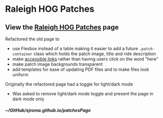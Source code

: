 # Raleigh HOG Patches  

## View the [Raleigh HOG Patches](https://sjroma.github.io/patchesPage/index.html) page  

Refactored the old page to 
  - use Flexbox instead of a table making it easier to add a future `.patch-container` class which holds the patch image, title and ride description  
  - make [accessible links](https://webaim.org/techniques/hypertext/link_text) rather than having users click on the word "here"  
  - make patch image backgrounds transparent  
  - add templates for ease of updating PDF files and to make files look uniform  

Originally the refactored page had a toggle for light/dark mode  
  - Was asked to remove light/dark mode toggle and present the page in dark mode only     

##### ~/GitHub/sjroma.github.io/patchesPage    
